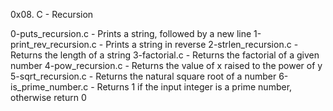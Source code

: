 0x08. C - Recursion

0-puts_recursion.c - Prints a string, followed by a new line
1-print_rev_recursion.c - Prints a string in reverse
2-strlen_recursion.c - Returns the length of a string
3-factorial.c - Returns the factorial of a given number
4-pow_recursion.c - Returns the value of x raised to the power of y
5-sqrt_recursion.c - Returns the natural square root of a number
6-is_prime_number.c - Returns 1 if the input integer is a prime number, otherwise return 0

